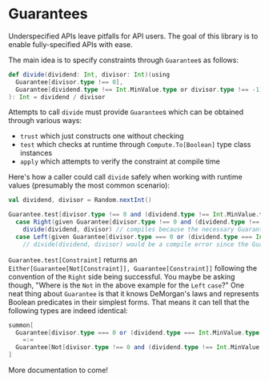 Guarantees
===============

Underspecified APIs leave pitfalls for API users.
The goal of this library is to enable fully-specified APIs with ease.

The main idea is to specify constraints through `Guarantee`s as follows:

```scala
def divide(dividend: Int, divisor: Int)(using
  Guarantee[divisor.type !== 0],
  Guarantee[dividend.type !== Int.MinValue.type or divisor.type !== -1]
): Int = dividend / divisor
```
Attempts to call <code>divide</code> must provide `Guarantee`s which can be obtained through various ways:
* `trust` which just constructs one without checking
* <code>test</code> which checks at runtime through `Compute.To[Boolean]` type class instances
* `apply` which attempts to verify the constraint at compile time

Here's how a caller could call `divide` safely when working with runtime values (presumably the most common scenario):

```scala
val dividend, divisor = Random.nextInt()

Guarantee.test[divisor.type !== 0 and (dividend.type !== Int.MinValue.type or divisor.type !== -1)] match
  case Right(given Guarantee[divisor.type !== 0 and (dividend.type !== Int.MinValue.type or divisor.type !== -1)]) =>
    divide(dividend, divisor) // compiles because the necessary Guarantee is in scope
  case Left(given Guarantee[divisor.type === 0 or (dividend.type === Int.MinValue.type and divisor.type === -1)]) =>
    // divide(dividend, divisor) would be a compile error since the Guarantee is invalid
```

`Guarantee.test[Constraint]` returns an `Either[Guarantee[Not[Constraint]], Guarantee[Constraint]]` following the convention of the `Right` side being successful.
You maybe be asking though, "Where is the `Not` in the above example for the `Left` `case`?"
One neat thing about `Guarantee` is that it knows DeMorgan's laws and represents Boolean predicates in their simplest forms.
That means it can tell that the following types are indeed identical:
```scala
summon[
  Guarantee[divisor.type === 0 or (dividend.type === Int.MinValue.type and divisor.type === -1)]
    =:=
  Guarantee[Not[divisor.type !== 0 and (dividend.type !== Int.MinValue.type or divisor.type !== -1)]]
]
```
More documentation to come!
